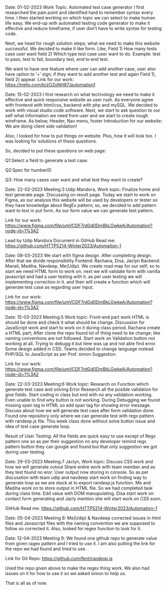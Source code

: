 Date: 01-02-2023
Work Topic: Automated test case generator
I first researched the pain point and identified hard to remember syntax every time. I then started working on which topic we can select to make human life easy. 
We end-up with automated testing code generator to make it effective and reduce timeframe, if user don’t have to write syntax for testing code.

Next, we head for rough solution steps; what we need to make this website successful. We decided to make it like form. 
Like, Field 1) How many tests case user want field 2) Which type test case user want to do. Example: test to pass, test to fail, boundary test, end to end test.

We want to have one feature where user can add another case, user also have option to ‘+’ sign; if they want to add another test and again Field 1), field 2) appear.
Link for our work: https://trello.com/b/zO2oNH87/automation1


Date: 15-02-2023
I first research on what technology we need to make it effective and quick responsive website as user rush. As everyone agree with frontend with html/css, backend 
with php and mySQL. We decided to work with visual studio code software. Next, we start to ask question to our self what information we need from user and we 
start to create rough wireframe. 
As below, Header, Nav menu, footer Introduction for our website: We are doing client side validation!

Also, I looked for how to put things on website. Plus, how it will look too. I was looking for solutions of these questions.

So, decided to put these questions on web page:

Q1:Select a field to generate a test case:

Q2:Spec for humberID

Q3: How many cases user want and what test they want to create?


Date: 22-02-2023
Meeting:3 Udip Mandora, Work topic: Finalize home and test generate page. Discussing on result page.
Today we start to work on Figma, as our analysis this website will be used by developers or tester so they have knowledge about RegEx pattern; 
so, we decided to add pattern want to text in put form. As our form value we can generate test pattern.

Link for our work: https://www.figma.com/file/umVCDF7rdGd0DmBkLGwkeA/Automation?node-id=1%3A2

Lead by Udip Mandora Document in GitHub Read me: https://github.com/HTTP5214-Winter2023/Automation-1


Date: 08-03-2023
We start with figma design. After completing design. After that we divide responsibility Fontend: Rachana, Disa, Jaclyn Backend: Manali, Madiha,
Navdeep, Me(Udip). We create road map for our self; so to start we need HTML form to work on. next we will validate form with vanilla javascript 
and had a user testing with it. as per user testing we will implementing correction in it. and then will create a function which will generate test case as regarding user input.

Link for our work: https://www.figma.com/file/umVCDF7rdGd0DmBkLGwkeA/Automation?node-id=1%3A2


Date: 15-03-2023
Meeting:5 Work topic: Front-end part work HTML is should be done and check it what should be change. Discussion for JavaScript work and start to work on it during class period.
Rachana create a HTML part; After clone the repo found lot of thing need to be change; like naming conventions are not followed. Start work on Validation button not working at all.
Trying to debugg it but time was up and not able find error. Some design added in CSS. Teams decided to change language instead PHP/SQL to JavaScript as per Prof. simon Suggestion.

Link for our work: https://www.figma.com/file/umVCDF7rdGd0DmBkLGwkeA/Automation?node-id=1%3A2

Date: 22-03-2023
Meeting:6  Work topic: Research on Function which generate test case and solving Error
Research all the posible validation for give fields. Start coding in class but end with no any validation working. Even unable to find why button is not working.
During Debugging we found missing span tag in HTML so add span tag for showing error message. Discuss about how we will generate test case after form validation done. 
Found one repository only where we can generate test with regx pattern with randexp.js file. This week class done without solve button issue and idea of test case generate loop.



Result of User Testing: All the fields are quick easy to use except of Regx pattern one so as per their suggestion no any developer remind regx pattern button they can google and found but that only suggestion we got during user testing.

Date: 29-03-2023
Meeting:7 Jaclyn, Work topic: Discuss CSS work and how we will generate outout
Share entire work with team member and as they test found no eror. User output now storing in console. So as per discusstion with team udip and navdeep start work on finding way to generate loop as we are stuck at to export randexp.js function. Me and Madiha work on to store output in HTML file. So we had completed task during class time. Edd value with DOM manupulating. Disa start work on contact form generating and Jacly mention she will start work on CSS soon.

GitHub Read me: https://github.com/HTTP5214-Winter2023/Automation-1

Date: 05-04-2023
Meeting 8: Me(Udip) & Navdeep corrected issues in html files and Javascript files with the naming convention we are supposed to follow so corrected it. Also, looked for
regex function to look for it. 

Date: 12-04-2023
Meeting 9: We found one github repo to generate value from given ragex pattern and I tried to use it. I am also putting the link for the repo we had found and tried to 
use. 

Link for Git Repo: https://github.com/fent/randexp.js

Used the repo given above to make the regex thing work. We also had issues on it for how to use it so we asked simon to help us.

That is all as of now.






